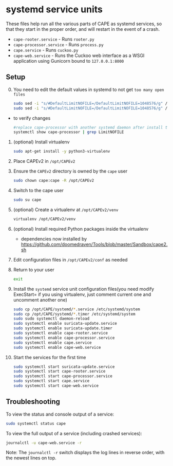 # systemd service units

These files help run all the various parts of CAPE as systemd services, so that they start in the proper order, and will restart in the event of a crash.

- `cape-rooter.service` - Runs `rooter.py`
- `cape-processor.service` - Runs `process.py`
- `cape.service` - Runs `cuckoo.py`
- `cape-web.service` - Runs the Cuckoo web interface as a WSGI application using Gunicorn bound to `127.0.0.1:8000`

## Setup
0. You need to edit the default values in systemd to not get `too many open files`

    ```bash
    sudo sed -i "s/#DefaultLimitNOFILE=/DefaultLimitNOFILE=1048576/g" /etc/systemd/user.conf
    sudo sed -i "s/#DefaultLimitNOFILE=/DefaultLimitNOFILE=1048576/g" /etc/systemd/system.conf
    ```

* to verify changes

    ```bash
    #replace cape-processor with another systemd daemon after install them all
    systemctl show cape-processor | grep LimitNOFILE
    ```

1. (optional) Install virtualenv

   ```bash
   sudo apt-get install -y python3-virtualenv
   ```

2. Place CAPEv2 in `/opt/CAPEv2`
3. Ensure the `CAPEv2` directory is owned by the `cape` user

    ```bash
    sudo chown cape:cape -R /opt/CAPEv2
    ```

4. Switch to the cape user

    ```bash
    sudo su cape
    ```

5. (optional) Create a virtualenv at `/opt/CAPEv2/venv`

    ```bash
    virtualenv /opt/CAPEv2/venv
    ```

6. (optional) Install required Python packages inside the virtualenv
    * dependencies now installed by https://github.com/doomedraven/Tools/blob/master/Sandbox/cape2.sh

7. Edit configuration files in `/opt/CAPEv2/conf` as needed
8. Return to your user

    ```bash
    exit
    ```

9. Install the `systemd` service unit configuration files(you need modify ExecStart= if you using virtualenv, just comment current one and uncomment another one)

    ```bash
    sudo cp /opt/CAPE/systemd/*.service /etc/systemd/system
    sudo cp /opt/CAPE/systemd/*.timer /etc/systemd/system
    sudo sudo systemctl daemon-reload
    sudo systemctl enable suricata-update.service
    sudo systemctl enable suricata-update.timer
    sudo systemctl enable cape-rooter.service
    sudo systemctl enable cape-processor.service
    sudo systemctl enable cape.service
    sudo systemctl enable cape-web.service
    ```

10. Start the services for the first time

    ```bash
    sudo systemctl start suricata-update.service
    sudo systemctl start cape-rooter.service
    sudo systemctl start cape-processor.service
    sudo systemctl start cape.service
    sudo systemctl start cape-web.service
    ```

## Troubleshooting

To view the status and console output of a service:

```bash
sudo systemctl status cape
```

To view the full output of a service (including crashed services):

```bash
journalctl -u cape-web.service -r
```

Note: The `journalctl -r` switch displays the log lines in reverse order, with the newest lines on top.
